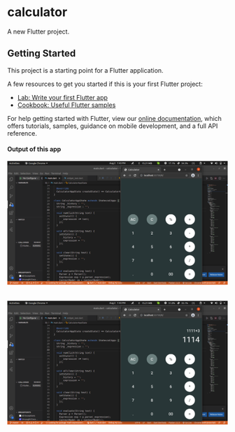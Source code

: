 # calculator

A new Flutter project.

## Getting Started

This project is a starting point for a Flutter application.

A few resources to get you started if this is your first Flutter project:

- [Lab: Write your first Flutter app](https://flutter.dev/docs/get-started/codelab)
- [Cookbook: Useful Flutter samples](https://flutter.dev/docs/cookbook)

For help getting started with Flutter, view our
[online documentation](https://flutter.dev/docs), which offers tutorials,
samples, guidance on mobile development, and a full API reference.

<h4>Output of this app</h4>
<img src="https://github.com/Iamdheeraj21/calculator-flutter/blob/master/Output/Screenshot%20from%202021-08-02%2013-43-17.png"/>
<br>
<br>
<br>
<img src="https://github.com/Iamdheeraj21/calculator-flutter/blob/master/Output/Screenshot%20from%202021-08-02%2013-43-27.png"/>
<br>
<br>
<br>
<img src="https://github.com/Iamdheeraj21/calculator-flutter/blob/master/Output/Screenshot%20from%202021-08-02%2013-43-37.png/>

